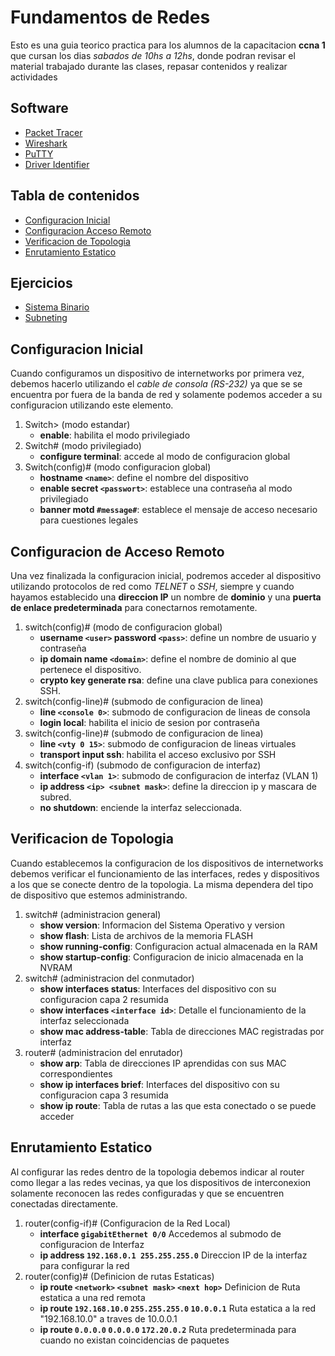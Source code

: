 # Fundamentos de Redes

Esto es una guia teorico practica para los alumnos de la capacitacion __ccna 1__ que cursan los dias _sabados de 10hs a 12hs_, donde podran revisar el material trabajado durante las clases, repasar contenidos y realizar actividades

## Software

* [Packet Tracer](https://skillsforall.com/resources/lab-downloads?userLang=es-XL)
* [Wireshark](https://www.wireshark.org/download.html)
* [PuTTY](https://putty.org/)
* [Driver Identifier](https://www.driveridentifier.com/files/driveridentifier_portable.exe)

## Tabla de contenidos

* [Configuracion Inicial](#configuracion-inicial)
* [Configuracion Acceso Remoto](#configuracion-de-acceso-remoto)
* [Verificacion de Topologia](#verificacion-de-topologia)
* [Enrutamiento Estatico](#enrutamiento-estatico)

## Ejercicios

* [Sistema Binario](./ejercicios/binary-decimal.md)
* [Subneting](./ejercicios/subnetting.md)

## Configuracion Inicial

Cuando configuramos un dispositivo de internetworks por primera vez, debemos hacerlo utilizando el *cable de consola (RS-232)* ya que se se encuentra por fuera de la banda de red y solamente podemos acceder a su configuracion utilizando este elemento.

1. Switch> (modo estandar)
	* __enable__: habilita el modo privilegiado
2. Switch# (modo privilegiado)
	* __configure terminal__: accede al modo de configuracion global
3. Switch(config)# (modo configuracion global)
	* __hostname `<name>`__: define el nombre del dispositivo
	* __enable secret `<passwort>`__: establece una contraseña al modo privilegiado
	* __banner motd `#message#`__: establece el mensaje de acceso necesario para cuestiones legales

## Configuracion de Acceso Remoto

Una vez finalizada la configuracion inicial, podremos acceder al dispositivo utilizando protocolos de red como _TELNET_ o _SSH_, siempre y cuando hayamos establecido una __direccion IP__ un nombre de __dominio__ y una __puerta de enlace predeterminada__ para conectarnos remotamente.

1. switch(config)# (modo de configuracion global)
	* __username `<user>` password `<pass>`__: define un nombre de usuario y contraseña
	* __ip domain name `<domain>`__: define el nombre de dominio al que pertenece el dispositivo.
	* __crypto key generate rsa__: define una clave publica para conexiones SSH.
2. switch(config-line)# (submodo de configuracion de linea)
	* __line `<console 0>`__: submodo de configuracion de lineas de consola
	* __login local__: habilita el inicio de sesion por contraseña
3. switch(config-line)# (submodo de configuracion de linea)
	* __line `<vty 0 15>`__: submodo de configuracion de lineas virtuales
	* __transport input ssh__: habilita el acceso exclusivo por SSH
4. switch(config-if) (submodo de configuracion de interfaz)
	* __interface `<vlan 1>`__: submodo de configuracion de interfaz (VLAN 1)
	* __ip address `<ip> <subnet mask>`__: define la direccion ip y mascara de subred.
	* __no shutdown__: enciende la interfaz seleccionada.

## Verificacion de Topologia

Cuando establecemos la configuracion de los dispositivos de internetworks debemos verificar el funcionamiento de las interfaces, redes y dispositivos a los que se conecte dentro de la topologia. La misma dependera del tipo de dispositivo que estemos administrando.

1. switch# (administracion general)
	* __show version__: Informacion del Sistema Operativo y version
	* __show flash__: Lista de archivos de la memoria FLASH
	* __show running-config__: Configuracion actual almacenada en la RAM
	* __show startup-config__: Configuracion de inicio almacenada en la NVRAM
1. switch# (administracion del conmutador)
	* __show interfaces status__: Interfaces del dispositivo con su configuracion capa 2 resumida
	* __show interfaces `<interface id>`__: Detalle el funcionamiento de la interfaz seleccionada
	* __show mac address-table__: Tabla de direcciones MAC registradas por interfaz
1. router# (administracion del enrutador)
	* __show arp__: Tabla de direcciones IP aprendidas con sus MAC correspondientes
	* __show ip interfaces brief__: Interfaces del dispositivo con su configuracion capa 3 resumida
	* __show ip route__: Tabla de rutas a las que esta conectado o se puede acceder

## Enrutamiento Estatico

Al configurar las redes dentro de la topologia debemos indicar al router como llegar a las redes vecinas, ya que los dispositivos de interconexion solamente reconocen las redes configuradas y que se encuentren conectadas directamente.

1. router(config-if)# (Configuracion de la Red Local)
	* __interface `gigabitEthernet 0/0`__ Accedemos al submodo de configuracion de Interfaz
	* __ip address `192.168.0.1 255.255.255.0`__ Direccion IP de la interfaz para configurar la red
2. router(config)# (Definicion de rutas Estaticas)
	* __ip route `<network>` `<subnet mask>` `<next hop>`__ Definicion de Ruta estatica a una red remota
	* __ip route `192.168.10.0` `255.255.255.0` `10.0.0.1`__ Ruta estatica a la red "192.168.10.0" a traves de 10.0.0.1
	* __ip route `0.0.0.0` `0.0.0.0` `172.20.0.2`__ Ruta predeterminada para cuando no existan coincidencias de paquetes
